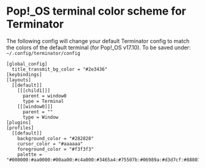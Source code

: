 # Pop!_OS terminal color scheme for Terminator

The following config will change your default Terminator config to match the colors of the default terminal (for Pop!_OS v17.10). To be saved under: `~/.config/terminator/config`

```
[global_config]
  title_transmit_bg_color = "#2e3436"
[keybindings]
[layouts]
  [[default]]
    [[[child1]]]
      parent = window0
      type = Terminal
    [[[window0]]]
      parent = ""
      type = Window
[plugins]
[profiles]
  [[default]]
    background_color = "#282828"
    cursor_color = "#aaaaaa"
    foreground_color = "#f3f3f3"
    palette = "#000000:#aa0000:#00aa00:#c4a000:#3465a4:#75507b:#06989a:#d3d7cf:#88807c:#f15d22:#73c48f:#ffce51:#48b9c7:#ad7fa8:#34e2e2:#eeeeec"
```

